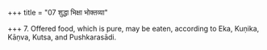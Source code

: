 +++
title = "07 शुद्धा भिक्षा भोक्तव्या"

+++
7. Offered food, which is pure, may be eaten, according to Eka, Kuṇika, Kāṇva, Kutsa, and Pushkarasādi.
